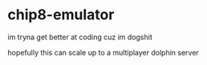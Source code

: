 # chip8-emulator

im tryna get better at coding cuz im dogshit

hopefully this can scale up to a multiplayer dolphin server
